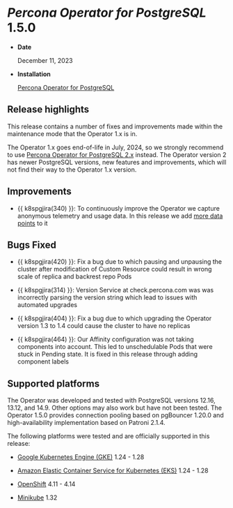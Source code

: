# *Percona Operator for PostgreSQL* 1.5.0

* **Date**

    December 11, 2023

* **Installation**

    [Percona Operator for PostgreSQL](../index.md#installation-guides)

## Release highlights

This release contains a number of fixes and improvements made within the maintenance mode that the Operator 1.x is in.

The Operator 1.x goes end-of-life in July, 2024, so we strongly recommend to use
[Percona Operator for PostgreSQL 2.x](https://docs.percona.com/percona-operator-for-postgresql/2.0/index.html) instead. The Operator version 2 has newer PostgreSQL versions, new features and improvements, which will not find their way to the Operator 1.x version.

## Improvements

* {{ k8spgjira(340) }}: To continuously improve the Operator we capture anonymous telemetry and usage data. In this release we add [more data points](../telemetry.md) to it

## Bugs Fixed

* {{ k8spgjira(420) }}: Fix a bug due to which pausing and unpausing the cluster after modification of Custom Resource could result in wrong scale of replica and backrest repo Pods

* {{ k8spgjira(314) }}: Version Service at check.percona.com was was incorrectly parsing the version string which lead to issues with automated upgrades
  
* {{ k8spgjira(404) }}: Fix a bug due to which upgrading the Operator version 1.3 to 1.4 could cause the cluster to have no replicas

* {{ k8spgjira(464) }}: Our Affinity configuration was not taking components into account. This led to unschedulable Pods that were stuck in Pending state. It is fixed in this release through adding component labels

## Supported platforms

The Operator was developed and tested with PostgreSQL versions 12.16, 13.12, and 14.9. Other options may also work but have not been tested. The Operator 1.5.0 provides connection pooling based on pgBouncer 1.20.0 and high-availability implementation based on Patroni 2.1.4.

The following platforms were tested and are officially supported in this release:


* [Google Kubernetes Engine (GKE)](https://cloud.google.com/kubernetes-engine) 1.24 - 1.28

* [Amazon Elastic Container Service for Kubernetes (EKS)](https://aws.amazon.com) 1.24 - 1.28

* [OpenShift](https://www.redhat.com/en/technologies/cloud-computing/openshift) 4.11 - 4.14

* [Minikube](https://minikube.sigs.k8s.io/docs/) 1.32

